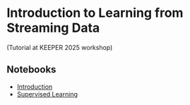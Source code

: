 # Introduction to Learning from Streaming Data 

(Tutorial at KEEPER 2025 workshop)

## Notebooks
- [Introduction](https://drive.google.com/file/d/1DzBwvYioFGOKcHgbNH_lJGex6-tYpzVh/)
- [Supervised Learning](https://drive.google.com/file/d/1RecOo8vpE_S_tli9-feA7ko9Ppwt5mNd/)
